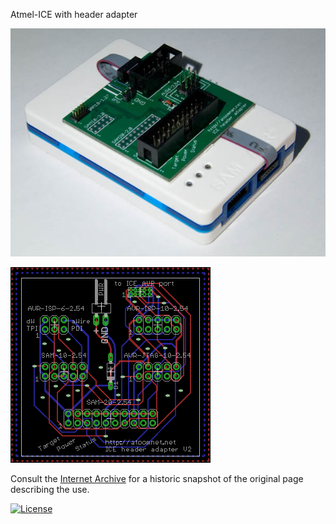 Atmel-ICE with header adapter

![](Atmel-ICE-with-header-adapter3.jpg)

![](Atmel-ICE-with-header-adapter-v2-pcb.png)

Consult the [Internet Archive](https://web.archive.org/web/20190417234006/https://atoomnet.net/atmel-ice-header-adapter/) for a historic snapshot of the original page describing the use.

[![License](https://img.shields.io/badge/License-Apache%202.0-blue.svg)](https://opensource.org/licenses/Apache-2.0)